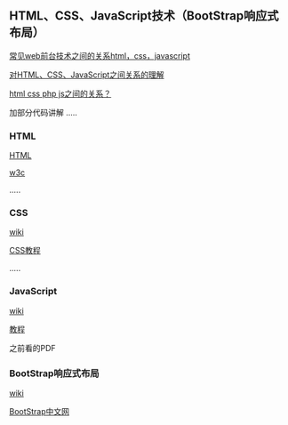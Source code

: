 ## HTML、CSS、JavaScript技术（BootStrap响应式布局）

[常见web前台技术之间的关系html，css，javascript](https://blog.csdn.net/xyxjn/article/details/53330993)

[对HTML、CSS、JavaScript之间关系的理解](https://blog.csdn.net/u013584334/article/details/65631149)

[html css php js之间的关系？](https://www.zhihu.com/question/20544928)

加部分代码讲解
.....

### HTML

[HTML](https://zh.wikipedia.org/wiki/HTML)

[w3c](http://www.w3school.com.cn/html/)

.....

### CSS

[wiki](https://zh.wikipedia.org/wiki/%E5%B1%82%E5%8F%A0%E6%A0%B7%E5%BC%8F%E8%A1%A8)

[CSS教程](http://www.w3school.com.cn/css/)

.....

### JavaScript

[wiki](https://zh.wikipedia.org/wiki/JavaScript)


[教程](https://www.liaoxuefeng.com/wiki/001434446689867b27157e896e74d51a89c25cc8b43bdb3000)

之前看的PDF

### BootStrap响应式布局

[wiki](https://zh.wikipedia.org/wiki/Bootstrap)

[BootStrap中文网](http://www.bootcss.com/)